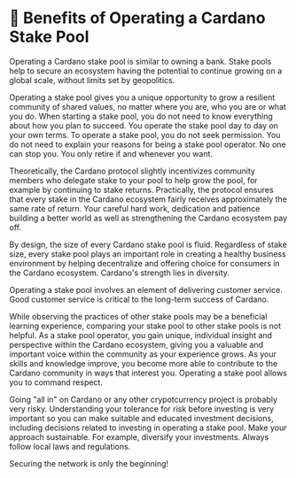 # :muscle: Benefits of Operating a Cardano Stake Pool

Operating a Cardano stake pool is similar to owning a bank. Stake pools help to secure an ecosystem having the potential to continue growing on a global scale, without limits set by geopolitics.

Operating a stake pool gives you a unique opportunity to grow a resilient community of shared values, no matter where you are, who you are or what you do. When starting a stake pool, you do not need to know everything about how you plan to succeed. You operate the stake pool day to day on your own terms. To operate a stake pool, you do not seek permission. You do not need to explain your reasons for being a stake pool operator. No one can stop you. You only retire if and whenever you want.

Theoretically, the Cardano protocol slightly incentivizes community members who delegate stake to your pool to help grow the pool, for example by continuing to stake returns. Practically, the protocol ensures that every stake in the Cardano ecosystem fairly receives approximately the same rate of return. Your careful hard work, dedication and patience building a better world as well as strengthening the Cardano ecosystem pay off.

By design, the size of every Cardano stake pool is fluid. Regardless of stake size, every stake pool plays an important role in creating a healthy business environment by helping decentralize and offering choice for consumers in the Cardano ecosystem. Cardano's strength lies in diversity.

Operating a stake pool involves an element of delivering customer service. Good customer service is critical to the long-term success of Cardano.

While observing the practices of other stake pools may be a beneficial learning experience, comparing your stake pool to other stake pools is not helpful. As a stake pool operator, you gain unique, individual insight and perspective within the Cardano ecosystem, giving you a valuable and important voice within the community as your experience grows. As your skills and knowledge improve, you become more able to contribute to the Cardano community in ways that interest you. Operating a stake pool allows you to command respect.

Going "all in" on Cardano or any other crypotcurrency project is probably very risky. Understanding your tolerance for risk before investing is very important so you can make suitable and educated investment decisions, including decisions related to investing in operating a stake pool. Make your approach sustainable. For example, diversify your investments. Always follow local laws and regulations.

Securing the network is only the beginning!
